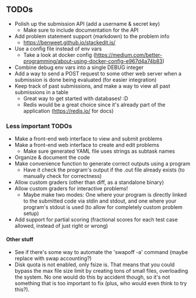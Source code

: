 ## TODOs
 - Polish up the submission API (add a username & secret key)
   - Make sure to include documentation for the API
 - Add problem statement support (markdown) to the problem info
   - https://benweet.github.io/stackedit.js/
 - Use a config file instead of env vars
   - Take a look at docker config (https://medium.com/better-programming/about-using-docker-config-e967d4a74b83)
 - Combine debug env vars into a single DEBUG integer
 - Add a way to send a POST request to some other web server when a submission is done being evaluated (for easier integration)
 - Keep track of past submissions, and make a way to view all past submissions in a table
   - Great way to get started with databases! :D
   - Redis would be a great choice since it's already part of the application (https://redis.io/ for docs)

### Less important TODOs
 - Make a front-end web interface to view and submit problems
 - Make a front-end web interface to create and edit problems
   - Make sure generated YAML file uses strings as subtask names
 - Organize & document the code
 - Make convenience function to generate correct outputs using a program
   - Have it check the program's output if the .out file already exists (to manually check for correctness)
 - Allow custom graders (other than diff, as a standalone binary)
 - Allow custom graders for interactive problems!
   - Maybe make two modes: One where your program is directly linked to the submitted code via stdin and stdout, and one where your program's stdout is used (to allow for completely custom problem setup)
 - Add support for partial scoring (fractional scores for each test case allowed, instead of just right or wrong)

#### Other stuff
 - See if there's some way to automate the 'swapoff -a' command (maybe replace with swap accounting?)
 - Disk quota is not enabled, only fsize is. That means that you could bypass the max file size limit by creating tons of small files, overloading the system. No one would do this by accident though, so it's not something that is too important to fix (plus, who would even think to try this?).
